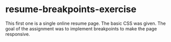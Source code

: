 # resume-breakpoints-exercise

This first one is a single online resume page. The basic CSS was given.
The goal of the assignment was to implement breakpoints to make the page responsive.
